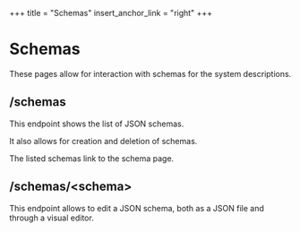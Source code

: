 +++
title = "Schemas"
insert_anchor_link = "right"
+++

# Schemas

These pages allow for interaction with schemas for the system descriptions.

## /schemas

This endpoint shows the list of JSON schemas.

It also allows for creation and deletion of schemas.

The listed schemas link to the schema page.

## /schemas/\<schema\>

This endpoint allows to edit a JSON schema, both as a JSON file and through a visual editor.

